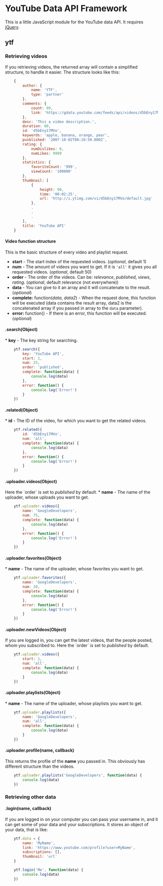 <h1>YouTube Data API Framework</h1>

This is a little JavaScript module for the YouTube data API. It requires [jQuery](https://github.com/jquery/jquery). 

<h2>ytf</h2>

<h3>Retrieving videos</h3>

If you retrieving videos, the returned array will contain a simplified structure, to handle it easier. The structure looks like this:

``` js
	{
		author: {
			name: 'YTF',
			type: 'partner'
		},
		comments: {
			count: 99,
			link: 'https://gdata.youtube.com/feeds/api/videos/d5bEny17MVo/comments?v=2.1'
		},
		desc: 'This a video description.',
		duration: 60,
		id: 'd5bEny17MVo',
		keywords: 'apple, banana, orange, pear',
		pusblished: '2007-10-02T08:10:50.000Z',
		rating: {
			numDislikes: 0,
			numLikes: 9999
		},
		statistics: {
			favoriteCount: '999',
			viewCount: '100000'
		},
		thumbnail: [
			{
				height: 90,
				time: '00:02:25',
				url: 'http://i.ytimg.com/vi/d5bEny17MVo/default.jpg'
			},
			.
			.
			.
		],
		title: 'YouTube API'
	}
```

<h4>Video function structure</h4>
This is the basic structure of every video and playlist request.

* <b>start</b> - The start index of the requested videos. (<i>optional</i>, default 1)
* <b>num</b> - The amount of videos you want to get. If it is `'all'` it gives you all requested videos. (<i>optional</i>, default 50)
* <b>order</b> - The order of the videos. Can be: <i>relevance</i>, <i>published</i>, <i>views</i>, <i>rating</i>.  (<i>optional</i>, default relevance (not everywhere))
* <b>data</b> - You can give to it an array and it will concatenate to the result. (<i>optional</i>)
* <b>complete:</b> function(<i>data</i>, <i>data2</i>) - When the request done, this function will be executed (data contains the result array, data2 is the concatenated array if you passed in array to the `data` parameter).
* <b>error:</b> function() - If there is an error, this function will be executed. (<i>optional</i>)

<h4>.search(Object)</h4>
* <b>key</b> - The key string for searching.

``` js
	ytf.search({
		key: 'YouTube API',
		start: 1,
		num: 25,
		order: 'published',
		complete: function(data) {
			console.log(data)
		},
		error: function() {
			console.log('Error!')
		}
	})
```

<h4>.related(Object)</h4>
* <b>id</b> - The ID of the video, for which you want to get the related videos.

``` js
	ytf.related({
		id: 'd5bEny17MVo',
		num: 'all',
		complete: function(data) {
			console.log(data)
		},
		error: function() {
			console.log('Error!')
		}
	})
```

<h4>.uploader.videos(Object)</h4>
Here the `order` is set to <i>published</i> by default.
* <b>name</b> - The name of the uploader, whose uploads you want to get.

``` js
	ytf.uploader.videos({
		name: 'GoogleDevelopers',
		num: 75,
		complete: function(data) {
			console.log(data)
		},
		error: function() {
			console.log('Error!')
		}
	})
```

<h4>.uploader.favorites(Object)</h4>
* <b>name</b> - The name of the uploader, whose favorites you want to get.

``` js
	ytf.uploader.favorites({
		name: 'GoogleDevelopers',
		num: 20,
		complete: function(data) {
			console.log(data)
		},
		error: function() {
			console.log('Error!')
		}
	})
```

<h4>.uploader.newVideos(Object)</h4>
If you are logged in, you can get the latest videos, that the people posted, whom you subscribed to. Here the `order` is set to <i>published</i> by default.

``` js
	ytf.uploader.videos({
		start: 1,
		num: 'all',
		complete: function(data) {
			console.log(data)
		}
	})
```

<h4>.uploader.playlists(Object)</h4>
* <b>name</b> - The name of the uploader, whose playlists you want to get.

``` js
	ytf.uploader.playlists({
		name: 'GoogleDevelopers',
		num: 'all',
		complete: function(data) {
			console.log(data)
		}
	})
```

<h4>.uploader.profile(name, callback)</h4>
This returns the profile of the <b>name</b> you passed in. This obviously has different structure than the videos.

``` js
	ytf.uploader.playlists('GoogleDevelopers', function(data) {
		console.log(data)
	})
```

<h3>Retrieving other data</h3>
<h4>.login(name, callback)</h4>
If you are logged in on your computer you can pass your username in, and it can get some of your data and your subscriptions. It stores an object of your data, that is like:

``` js
	ytf.data = {
		name: 'MyName',
		link: 'https://www.youtube.com/profile?user=MyName',
		subscriptions: [],
		thumbnail: 'url'
	}
```

``` js
	ytf.login('Me', function(data) {
		console.log(data)
	})
```